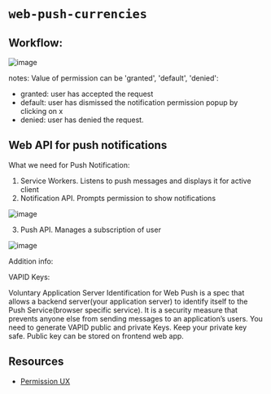# `web-push-currencies`

## Workflow:

![image](https://user-images.githubusercontent.com/56842420/193760222-5e43149b-b179-472c-ac7a-f1b8b3fd193b.png)

notes:
Value of permission can be 'granted', 'default', 'denied':
- granted: user has accepted the request
- default: user has dismissed the notification permission popup by clicking on x
- denied: user has denied the request.

## Web API for push notifications

What we need for Push Notification:

1. Service Workers. Listens to push messages and displays it for active client
2. Notification API. Prompts permission to show notifications

![image](https://user-images.githubusercontent.com/56842420/193760084-3bef9871-e12d-4428-b8c5-cf9e12d1af51.png)

3. Push API. Manages a subscription of user

![image](https://user-images.githubusercontent.com/56842420/193760150-9ad696a2-5e50-4547-819b-a0529a074fc7.png)

Addition info:

VAPID Keys:

Voluntary Application Server Identification for Web Push is a spec that allows a backend server(your application server) to identify itself to the Push Service(browser specific service). It is a security measure that prevents anyone else from sending messages to an application’s users.
You need to generate VAPID public and private Keys.
Keep your private key safe. Public key can be stored on frontend web app.

## Resources

- [Permission UX](https://web.dev/push-notifications-permissions-ux/)
